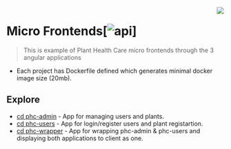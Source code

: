<img src="https://s3.us-east-2.amazonaws.com/upload-icon/uploads/icons/png/20637981701553750377-256.png" align="right" />

# Micro Frontends[![api](https://cdn.rawgit.com/sindresorhus/awesome/d7305f38d29fed78fa85652e3a63e154dd8e8829/media/badge.svg)]
> This is example of Plant Health Care micro frontends through the 3 angular applications

- Each project has Dockerfile defined which generates minimal docker image size (20mb). 

## Explore

- [cd phc-admin](https://github.com/CoviloMilos/phc-micro-frontends/tree/master/phc-admin) - App for managing users and plants.
- [cd phc-users](https://github.com/CoviloMilos/phc-micro-frontends/tree/master/phc-users) - App for login/register users and plant registartion.
- [cd phc-wrapper](https://github.com/CoviloMilos/phc-micro-frontends/tree/master/phc-wrapper) - App for wrapping phc-admin & phc-users and displaying both applications to client as one.

